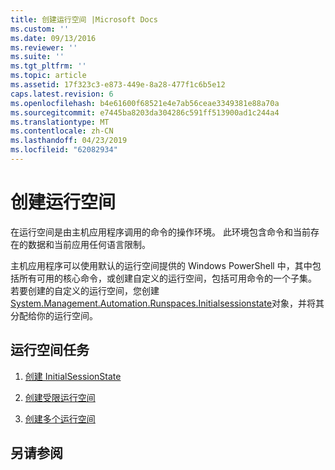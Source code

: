 ```yaml
---
title: 创建运行空间 |Microsoft Docs
ms.custom: ''
ms.date: 09/13/2016
ms.reviewer: ''
ms.suite: ''
ms.tgt_pltfrm: ''
ms.topic: article
ms.assetid: 17f323c3-e873-449e-8a28-477f1c6b5e12
caps.latest.revision: 6
ms.openlocfilehash: b4e61600f68521e4e7ab56ceae3349381e88a70a
ms.sourcegitcommit: e7445ba8203da304286c591ff513900ad1c244a4
ms.translationtype: MT
ms.contentlocale: zh-CN
ms.lasthandoff: 04/23/2019
ms.locfileid: "62082934"
---
```

# <a name="creating-runspaces"></a>创建运行空间

在运行空间是由主机应用程序调用的命令的操作环境。 此环境包含命令和当前存在的数据和当前应用任何语言限制。

 主机应用程序可以使用默认的运行空间提供的 Windows PowerShell 中，其中包括所有可用的核心命令，或创建自定义的运行空间，包括可用命令的一个子集。 若要创建的自定义的运行空间，您创建[System.Management.Automation.Runspaces.Initialsessionstate](/dotnet/api/System.Management.Automation.Runspaces.InitialSessionState)对象，并将其分配给你的运行空间。

## <a name="runspace-tasks"></a>运行空间任务

1. [创建 InitialSessionState](./creating-an-initialsessionstate.md)

2. [创建受限运行空间](./creating-a-constrained-runspace.md)

3. [创建多个运行空间](./creating-multiple-runspaces.md)

## <a name="see-also"></a>另请参阅
